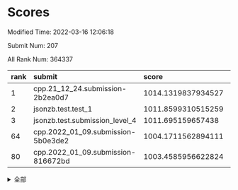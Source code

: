 # Scores

Modified Time: 2022-03-16 12:06:18

Submit Num: 207

All Rank Num: 364337

| rank |               submit               |       score        |       sigma        | pk_num |
| :--- | :--------------------------------- | :----------------- | :----------------- | :----- |
| 1    | cpp.21_12_24.submission-2b2ea0d7   | 1014.1319837934527 | 0.8107669098318779 | 7041   |
| 2    | jsonzb.test.test_1                 | 1011.8599310515259 | 0.7867788257953988 | 7038   |
| 3    | jsonzb.test.submission_level_4     | 1011.695159657438  | 0.7901762371035816 | 7043   |
| 64   | cpp.2022_01_09.submission-5b0e3de2 | 1004.1711562894111 | 0.7139898319263455 | 7040   |
| 80   | cpp.2022_01_09.submission-816672bd | 1003.4585956622824 | 0.7158291625901007 | 7037   |


<details>
<summary>全部</summary>

| rank |                 submit                 |       score        |       sigma        | pk_num |
| :--- | :------------------------------------- | :----------------- | :----------------- | :----- |
| 1    | cpp.21_12_24.submission-2b2ea0d7       | 1014.1319837934527 | 0.8107669098318779 | 7041   |
| 2    | jsonzb.test.test_1                     | 1011.8599310515259 | 0.7867788257953988 | 7038   |
| 3    | jsonzb.test.submission_level_4         | 1011.695159657438  | 0.7901762371035816 | 7043   |
| 4    | gobigger.level_3.submission_level_3_10 | 1011.6432540753709 | 0.7755379203097644 | 7033   |
| 5    | gobigger.level_3.submission_level_3_28 | 1011.4767916316721 | 0.7670188659223207 | 7043   |
| 6    | gobigger.level_3.submission_level_3_47 | 1011.3459135907202 | 0.8052379450537577 | 7036   |
| 7    | gobigger.level_3.submission_level_3_20 | 1011.1134031075994 | 0.7494723947795972 | 7040   |
| 8    | gobigger.level_3.submission_level_3_24 | 1011.0313803984081 | 0.7715704487381789 | 7034   |
| 9    | gobigger.level_3.submission_level_3_11 | 1010.9500467964473 | 0.7421843691792365 | 7040   |
| 10   | gobigger.level_3.submission_level_3_45 | 1010.9030374472836 | 0.7610918798018631 | 7046   |
| 11   | gobigger.level_3.submission_level_3_6  | 1010.840582003766  | 0.7802902585513091 | 7042   |
| 12   | gobigger.level_3.submission_level_3_12 | 1010.8260287671092 | 0.7799757477263041 | 7040   |
| 13   | gobigger.level_3.submission_level_3_9  | 1010.7219793218043 | 0.748149416350314  | 7040   |
| 14   | gobigger.level_3.submission_level_3_3  | 1010.6997270576101 | 0.770282850533209  | 7043   |
| 15   | gobigger.level_3.submission_level_3_15 | 1010.6477737518297 | 0.7484748933324232 | 7042   |
| 16   | gobigger.level_3.submission_level_3_5  | 1010.5738622816369 | 0.7723488731432603 | 7034   |
| 17   | gobigger.level_3.submission_level_3_39 | 1010.5686489197489 | 0.7526334356205983 | 7041   |
| 18   | gobigger.level_3.submission_level_3_37 | 1010.5455190475693 | 0.7622715743700534 | 7042   |
| 19   | gobigger.level_3.submission_level_3_35 | 1010.4942419079157 | 0.780454026506077  | 7040   |
| 20   | gobigger.level_3.submission_level_3_38 | 1010.4928908859443 | 0.7739925045926105 | 7036   |
| 21   | gobigger.level_3.submission_level_3_42 | 1010.4421299775684 | 0.7510375154779249 | 7044   |
| 22   | gobigger.level_3.submission_level_3_48 | 1010.4234626538212 | 0.771692747912675  | 7044   |
| 23   | gobigger.level_3.submission_level_3_1  | 1010.4135818479821 | 0.7528638782908044 | 7036   |
| 24   | gobigger.level_3.submission_level_3_33 | 1010.4085000239481 | 0.7530873318613499 | 7046   |
| 25   | gobigger.level_3.submission_level_3_27 | 1010.3966681564555 | 0.7624797625806329 | 7047   |
| 26   | gobigger.level_3.submission_level_3_16 | 1010.3793048912244 | 0.7844191355687414 | 7046   |
| 27   | gobigger.level_3.submission_level_3_18 | 1010.3554240383644 | 0.775246722286512  | 7045   |
| 28   | gobigger.level_3.submission_level_3_17 | 1010.3489627411822 | 0.7705489015723055 | 7042   |
| 29   | gobigger.level_3.submission_level_3_8  | 1010.2750551147186 | 0.7445094147386316 | 7045   |
| 30   | gobigger.level_3.submission_level_3_26 | 1010.2679469565275 | 0.7759226071294721 | 7041   |
| 31   | gobigger.level_3.submission_level_3_7  | 1010.2284546255872 | 0.7790073465821978 | 7036   |
| 32   | gobigger.level_3.submission_level_3_44 | 1010.1029235770923 | 0.7668752153171724 | 7040   |
| 33   | gobigger.level_3.submission_level_3_31 | 1009.9784924155731 | 0.7756460559271386 | 7042   |
| 34   | gobigger.level_3.submission_level_3_25 | 1009.9444251617454 | 0.7413800067818678 | 7041   |
| 35   | gobigger.level_3.submission_level_3_19 | 1009.9227318726462 | 0.7759442055806364 | 7043   |
| 36   | gobigger.level_3.submission_level_3_29 | 1009.9023883929777 | 0.7664142607230428 | 7039   |
| 37   | gobigger.level_3.submission_level_3_40 | 1009.8693430703526 | 0.7414884673217258 | 7039   |
| 38   | gobigger.level_3.submission_level_3_46 | 1009.8342790466952 | 0.7534146176566929 | 7041   |
| 39   | gobigger.level_3.submission_level_3_30 | 1009.7915697168052 | 0.7351320532508874 | 7042   |
| 40   | gobigger.level_3.submission_level_3_34 | 1009.7424227649129 | 0.753788789744619  | 7044   |
| 41   | gobigger.level_3.submission_level_3_36 | 1009.7166194179813 | 0.7562824530552846 | 7042   |
| 42   | gobigger.level_3.submission_level_3_32 | 1009.7017016973265 | 0.7488733554703485 | 7040   |
| 43   | gobigger.level_3.submission_level_3_4  | 1009.627645642492  | 0.7358880047681445 | 7035   |
| 44   | gobigger.level_3.submission_level_3_2  | 1009.5996243809393 | 0.750006916396235  | 7044   |
| 45   | gobigger.level_3.submission_level_3_14 | 1009.3682395362583 | 0.7379004507709471 | 7035   |
| 46   | gobigger.level_3.submission_level_3_23 | 1009.3445394591336 | 0.763825591820253  | 7040   |
| 47   | gobigger.level_3.submission_level_3_41 | 1009.3371690292947 | 0.758481117713637  | 7039   |
| 48   | gobigger.level_3.submission_level_3_22 | 1009.2058102860093 | 0.7587856676495085 | 7034   |
| 49   | gobigger.level_3.submission_level_3_43 | 1009.0888322998411 | 0.760871111971547  | 7033   |
| 50   | gobigger.level_3.submission_level_3_13 | 1008.8313049076273 | 0.7319244809486076 | 7038   |
| 51   | gobigger.level_3.submission_level_3_0  | 1008.3594187015336 | 0.7510885945753613 | 7037   |
| 52   | gobigger.level_3.submission_level_3_21 | 1008.3472351106448 | 0.7334691804568088 | 7036   |
| 53   | gobigger.level_3.submission_level_3_49 | 1007.6312425756732 | 0.7315511490893072 | 7045   |
| 54   | gobigger.level_1.submission_level_1_44 | 1005.2956181607052 | 0.7261268157951173 | 7039   |
| 55   | gobigger.level_1.submission_level_1_29 | 1005.1104537678452 | 0.7211798701523361 | 7043   |
| 56   | gobigger.level_1.submission_level_1_1  | 1004.8743285327647 | 0.7056356198819755 | 7040   |
| 57   | gobigger.level_1.submission_level_1_43 | 1004.8710439122286 | 0.7228074831953222 | 7041   |
| 58   | gobigger.level_1.submission_level_1_18 | 1004.6982283409893 | 0.7342880396727252 | 7045   |
| 59   | gobigger.level_1.submission_level_1_37 | 1004.5779666020619 | 0.7285554600910299 | 7040   |
| 60   | gobigger.level_1.submission_level_1_14 | 1004.5400409179958 | 0.7222261589205206 | 7039   |
| 61   | gobigger.level_1.submission_level_1_38 | 1004.5143639291036 | 0.7234242413619545 | 7039   |
| 62   | gobigger.level_1.submission_level_1_22 | 1004.3242489734532 | 0.720198978042197  | 7044   |
| 63   | gobigger.level_1.submission_level_1_23 | 1004.2132463805539 | 0.7324646814589164 | 7043   |
| 64   | cpp.2022_01_09.submission-5b0e3de2     | 1004.1711562894111 | 0.7139898319263455 | 7040   |
| 65   | gobigger.level_1.submission_level_1_6  | 1004.130897382046  | 0.7235170781628677 | 7035   |
| 66   | gobigger.level_1.submission_level_1_19 | 1004.121703151305  | 0.7266340135860062 | 7043   |
| 67   | gobigger.level_1.submission_level_1_42 | 1004.1090563180344 | 0.7195352276434721 | 7039   |
| 68   | gobigger.level_1.submission_level_1_46 | 1004.0328779605301 | 0.7257037237921788 | 7041   |
| 69   | gobigger.level_1.submission_level_1_47 | 1003.9794374652356 | 0.7312400076776111 | 7039   |
| 70   | gobigger.level_1.submission_level_1_34 | 1003.7568269202715 | 0.7231130899369448 | 7042   |
| 71   | gobigger.level_1.submission_level_1_12 | 1003.744124060635  | 0.7260893863606628 | 7044   |
| 72   | gobigger.level_1.submission_level_1_4  | 1003.7082494452026 | 0.7057185514923899 | 7035   |
| 73   | gobigger.level_1.submission_level_1_7  | 1003.7011796867557 | 0.7164364954215943 | 7039   |
| 74   | gobigger.level_1.submission_level_1_45 | 1003.6922448737624 | 0.7169286392128462 | 7041   |
| 75   | gobigger.level_1.submission_level_1_28 | 1003.6833743116515 | 0.714629800133198  | 7042   |
| 76   | gobigger.level_1.submission_level_1_10 | 1003.6654740859209 | 0.7138669750965815 | 7035   |
| 77   | gobigger.level_1.submission_level_1_8  | 1003.6459999862484 | 0.72192204154737   | 7039   |
| 78   | gobigger.level_1.submission_level_1_13 | 1003.6085983508764 | 0.7172062284311108 | 7036   |
| 79   | gobigger.level_1.submission_level_1_31 | 1003.5228038673541 | 0.7159090431181084 | 7037   |
| 80   | cpp.2022_01_09.submission-816672bd     | 1003.4585956622824 | 0.7158291625901007 | 7037   |
| 81   | gobigger.level_1.submission_level_1_26 | 1003.2966120236437 | 0.7097496696352593 | 7039   |
| 82   | gobigger.level_1.submission_level_1_49 | 1003.2937963840174 | 0.7107863009816568 | 7045   |
| 83   | gobigger.level_1.submission_level_1_2  | 1003.216415616994  | 0.7241344344337844 | 7040   |
| 84   | gobigger.level_1.submission_level_1_48 | 1003.1847329577603 | 0.7124717780836173 | 7043   |
| 85   | gobigger.level_1.submission_level_1_11 | 1003.1417405516961 | 0.718290105600654  | 7040   |
| 86   | gobigger.level_1.submission_level_1_32 | 1003.0929470532735 | 0.7231082313834708 | 7046   |
| 87   | gobigger.level_1.submission_level_1_21 | 1003.0453649363135 | 0.7301248724282944 | 7041   |
| 88   | gobigger.level_1.submission_level_1_24 | 1003.0410410025187 | 0.7203493384162032 | 7037   |
| 89   | gobigger.level_1.submission_level_1_16 | 1003.0305503919898 | 0.7054215425779868 | 7045   |
| 90   | gobigger.level_1.submission_level_1_39 | 1002.939710106372  | 0.7181316476709976 | 7042   |
| 91   | gobigger.level_1.submission_level_1_15 | 1002.9207401952801 | 0.7254223694392131 | 7045   |
| 92   | gobigger.level_1.submission_level_1_35 | 1002.8608139873882 | 0.7025054250030894 | 7045   |
| 93   | gobigger.level_1.submission_level_1_3  | 1002.8182408652644 | 0.7122905983328928 | 7038   |
| 94   | gobigger.level_1.submission_level_1_0  | 1002.8093854362604 | 0.7145266909485001 | 7042   |
| 95   | gobigger.level_1.submission_level_1_41 | 1002.7752636204485 | 0.7143237972608811 | 7040   |
| 96   | gobigger.level_1.submission_level_1_25 | 1002.6543356498299 | 0.7194346263579224 | 7040   |
| 97   | gobigger.level_1.submission_level_1_36 | 1002.6539122270358 | 0.7162986723291807 | 7044   |
| 98   | gobigger.level_1.submission_level_1_40 | 1002.6225976165097 | 0.7224140908385425 | 7041   |
| 99   | gobigger.level_1.submission_level_1_9  | 1002.5437977690611 | 0.7040174512026776 | 7037   |
| 100  | gobigger.level_1.submission_level_1_5  | 1002.430024088969  | 0.711623823044353  | 7040   |
| 101  | gobigger.level_1.submission_level_1_30 | 1002.4110035263892 | 0.7144876562415605 | 7040   |
| 102  | gobigger.level_1.submission_level_1_33 | 1002.3621512859975 | 0.7097531000937173 | 7042   |
| 103  | gobigger.level_1.submission_level_1_20 | 1002.3141326390075 | 0.7204734811030866 | 7044   |
| 104  | gobigger.level_1.submission_level_1_17 | 1002.1220144842846 | 0.7150041148605353 | 7043   |
| 105  | gobigger.level_1.submission_level_1_27 | 1002.056086851792  | 0.7132703236013492 | 7041   |
| 106  | gobigger.random.submission_random_47   | 997.5397805569548  | 0.7091311335651103 | 7040   |
| 107  | gobigger.random.submission_random_8    | 997.2711888433952  | 0.7019318236390383 | 7043   |
| 108  | gobigger.random.submission_random_37   | 997.0136585364711  | 0.7230437089332143 | 7039   |
| 109  | gobigger.random.submission_random_20   | 996.9984008047795  | 0.7206941435883435 | 7044   |
| 110  | gobigger.random.submission_random_35   | 996.9501202377681  | 0.7023112718380293 | 7039   |
| 111  | gobigger.random.submission_random_48   | 996.7567627884033  | 0.6990838481322581 | 7039   |
| 112  | gobigger.random.submission_random_27   | 996.7516095868324  | 0.7051599415866765 | 7039   |
| 113  | gobigger.random.submission_random_30   | 996.6995330350243  | 0.7113304098641943 | 7039   |
| 114  | gobigger.random.submission_random_4    | 996.581497629043   | 0.7102195287122052 | 7037   |
| 115  | gobigger.random.submission_random_19   | 996.5569402081645  | 0.7077463896982606 | 7039   |
| 116  | gobigger.random.submission_random_0    | 996.5277922824032  | 0.7155806436925728 | 7040   |
| 117  | gobigger.random.submission_random_41   | 996.4907035087119  | 0.7239465865017668 | 7040   |
| 118  | gobigger.random.submission_random_43   | 996.4883910145977  | 0.7203415659585461 | 7041   |
| 119  | gobigger.random.submission_random_34   | 996.4466571251062  | 0.7254234202556662 | 7038   |
| 120  | gobigger.random.submission_random_36   | 996.4085143555751  | 0.7232339329122568 | 7043   |
| 121  | gobigger.random.submission_random_45   | 996.3170167231608  | 0.7084928074466098 | 7034   |
| 122  | gobigger.random.submission_random_49   | 996.3007066226517  | 0.707141901576447  | 7043   |
| 123  | gobigger.random.submission_random_14   | 996.2872230619734  | 0.7072226870153829 | 7041   |
| 124  | gobigger.random.submission_random_21   | 996.2471086996601  | 0.7090761578245008 | 7038   |
| 125  | gobigger.random.submission_random_28   | 996.0824082739612  | 0.7133795772171472 | 7044   |
| 126  | gobigger.random.submission_random_31   | 996.0526498139191  | 0.7214247846031687 | 7044   |
| 127  | gobigger.random.submission_random_2    | 995.9887183098906  | 0.7187278335314796 | 7041   |
| 128  | gobigger.random.submission_random_29   | 995.9425203697446  | 0.713453814215672  | 7041   |
| 129  | gobigger.random.submission_random_25   | 995.8737334867664  | 0.7115658446487263 | 7045   |
| 130  | gobigger.random.submission_random_42   | 995.8633079238739  | 0.7180464100399298 | 7039   |
| 131  | gobigger.random.submission_random_44   | 995.8529006163204  | 0.7060337889584877 | 7042   |
| 132  | gobigger.random.submission_random_39   | 995.8343443124896  | 0.7122893175654876 | 7041   |
| 133  | gobigger.random.submission_random_18   | 995.7894726697162  | 0.7058028735516213 | 7044   |
| 134  | gobigger.random.submission_random_22   | 995.7475352457743  | 0.7047882068179336 | 7040   |
| 135  | gobigger.random.submission_random_38   | 995.6764522456644  | 0.7133897922370445 | 7041   |
| 136  | gobigger.random.submission_random_23   | 995.6322338846197  | 0.7033219789987731 | 7039   |
| 137  | gobigger.random.submission_random_33   | 995.5518234151087  | 0.7145295276993681 | 7038   |
| 138  | gobigger.random.submission_random_24   | 995.5492879115994  | 0.7132398853822652 | 7036   |
| 139  | gobigger.random.submission_random_46   | 995.5167148262072  | 0.7129069315173675 | 7044   |
| 140  | gobigger.random.submission_random_9    | 995.4797139341026  | 0.7089803709296295 | 7042   |
| 141  | gobigger.random.submission_random_26   | 995.4573993160435  | 0.7148107977848063 | 7039   |
| 142  | gobigger.random.submission_random_10   | 995.419687534136   | 0.7182515007552849 | 7042   |
| 143  | gobigger.random.submission_random_17   | 995.3959676644934  | 0.7073964446417935 | 7033   |
| 144  | gobigger.random.submission_random_3    | 995.3648905540439  | 0.7089669807096948 | 7045   |
| 145  | gobigger.random.submission_random_5    | 995.3459083694137  | 0.7230884670199855 | 7035   |
| 146  | gobigger.random.submission_random_1    | 995.2855864485215  | 0.7154826758371812 | 7045   |
| 147  | gobigger.random.submission_random_16   | 995.2702935862609  | 0.7164218807808655 | 7040   |
| 148  | gobigger.random.submission_random_15   | 995.2601201479976  | 0.7172048738242559 | 7042   |
| 149  | gobigger.random.submission_random_40   | 995.2398457751528  | 0.7091696602208574 | 7046   |
| 150  | gobigger.random.submission_random_11   | 995.1733498853316  | 0.7097548553329196 | 7038   |
| 151  | gobigger.random.submission_random_13   | 995.1359606124561  | 0.7126988674009237 | 7043   |
| 152  | gobigger.random.submission_random_12   | 995.1301531343282  | 0.7200756462130116 | 7041   |
| 153  | gobigger.random.submission_random_6    | 995.1187250712612  | 0.7085838335841796 | 7041   |
| 154  | gobigger.random.submission_random_32   | 995.0706606889887  | 0.7103026962709871 | 7036   |
| 155  | gobigger.random.submission_random_7    | 994.3285772258571  | 0.7295528826991735 | 7041   |
| 156  | gobigger.level_2.submission_level_2_29 | 993.7845827225219  | 0.7307549920398964 | 7041   |
| 157  | gobigger.level_2.submission_level_2_24 | 993.6842155929227  | 0.7415451757265994 | 7040   |
| 158  | gobigger.level_2.submission_level_2_30 | 993.5037484566255  | 0.7246472380403889 | 7041   |
| 159  | gobigger.level_2.submission_level_2_16 | 993.4983208592016  | 0.735325311013014  | 7041   |
| 160  | gobigger.level_2.submission_level_2_14 | 993.4971056672152  | 0.7514698544578116 | 7038   |
| 161  | gobigger.level_2.submission_level_2_46 | 993.3851986482526  | 0.7344132312019055 | 7038   |
| 162  | gobigger.level_2.submission_level_2_4  | 993.2251456773847  | 0.7372245597425086 | 7038   |
| 163  | gobigger.level_2.submission_level_2_41 | 993.0488092605359  | 0.7375756022288408 | 7038   |
| 164  | gobigger.level_2.submission_level_2_11 | 993.0261230366393  | 0.7452093528949868 | 7034   |
| 165  | gobigger.level_2.submission_level_2_9  | 992.9942056784402  | 0.7438694985188125 | 7042   |
| 166  | gobigger.level_2.submission_level_2_2  | 992.9503751200515  | 0.7413037348782684 | 7043   |
| 167  | gobigger.level_2.submission_level_2_40 | 992.8922458350733  | 0.7266139842507207 | 7036   |
| 168  | gobigger.level_2.submission_level_2_10 | 992.5904773035819  | 0.7331856600959389 | 7043   |
| 169  | gobigger.level_2.submission_level_2_49 | 992.5557915143128  | 0.7439366566211694 | 7043   |
| 170  | gobigger.level_2.submission_level_2_42 | 992.5141753201469  | 0.7230699798822706 | 7044   |
| 171  | gobigger.level_2.submission_level_2_45 | 992.4954557809132  | 0.7508827176828176 | 7041   |
| 172  | gobigger.level_2.submission_level_2_39 | 992.4428609451023  | 0.7607634177392751 | 7037   |
| 173  | gobigger.level_2.submission_level_2_13 | 992.35646556933    | 0.7364908201756818 | 7039   |
| 174  | gobigger.level_2.submission_level_2_17 | 992.2532732793034  | 0.7291050838498954 | 7039   |
| 175  | gobigger.level_2.submission_level_2_37 | 992.0498874987314  | 0.7348980790541247 | 7040   |
| 176  | gobigger.level_2.submission_level_2_23 | 992.0316503167589  | 0.7552313451161097 | 7038   |
| 177  | gobigger.level_2.submission_level_2_33 | 991.9887167807134  | 0.7415164446422576 | 7037   |
| 178  | gobigger.level_2.submission_level_2_8  | 991.9845560433413  | 0.768231023084387  | 7043   |
| 179  | gobigger.level_2.submission_level_2_35 | 991.9183873266298  | 0.7513739840381805 | 7038   |
| 180  | gobigger.level_2.submission_level_2_5  | 991.9096805618632  | 0.7440054086227345 | 7037   |
| 181  | gobigger.level_2.submission_level_2_6  | 991.6850760945505  | 0.7332956052992105 | 7039   |
| 182  | gobigger.level_2.submission_level_2_15 | 991.5983205902807  | 0.7451390385359692 | 7048   |
| 183  | gobigger.level_2.submission_level_2_18 | 991.5056445705195  | 0.7422919790769378 | 7039   |
| 184  | gobigger.level_2.submission_level_2_1  | 991.4928372828454  | 0.752602692565901  | 7046   |
| 185  | gobigger.level_2.submission_level_2_12 | 991.4665901273927  | 0.7623731214831508 | 7040   |
| 186  | gobigger.level_2.submission_level_2_36 | 991.4115580887799  | 0.7583027960785692 | 7039   |
| 187  | gobigger.level_2.submission_level_2_48 | 991.387427022209   | 0.7688267629743912 | 7041   |
| 188  | gobigger.level_2.submission_level_2_44 | 991.3578631717355  | 0.7698801124365493 | 7038   |
| 189  | gobigger.level_2.submission_level_2_19 | 991.3109206084875  | 0.7541685412746721 | 7048   |
| 190  | gobigger.level_2.submission_level_2_27 | 991.2699937629874  | 0.7436204661167095 | 7038   |
| 191  | gobigger.level_2.submission_level_2_20 | 991.2580791180285  | 0.7525929083147535 | 7042   |
| 192  | gobigger.level_2.submission_level_2_26 | 991.2435013236111  | 0.7667864441301032 | 7041   |
| 193  | gobigger.level_2.submission_level_2_25 | 991.1957665070239  | 0.7514958843094569 | 7037   |
| 194  | gobigger.level_2.submission_level_2_31 | 991.1761045105906  | 0.7841402821444452 | 7038   |
| 195  | gobigger.level_2.submission_level_2_3  | 991.1485507447173  | 0.7736514757844237 | 7044   |
| 196  | gobigger.level_2.submission_level_2_47 | 991.1288446402957  | 0.7508116081116587 | 7040   |
| 197  | gobigger.level_2.submission_level_2_28 | 991.1282109204965  | 0.7466977769998728 | 7038   |
| 198  | gobigger.level_2.submission_level_2_7  | 990.9867439166472  | 0.7762032987317881 | 7036   |
| 199  | gobigger.level_2.submission_level_2_38 | 990.9456378964809  | 0.7671707057489899 | 7044   |
| 200  | gobigger.level_2.submission_level_2_0  | 990.736583223765   | 0.7536569763288126 | 7041   |
| 201  | gobigger.level_2.submission_level_2_22 | 990.5427609903653  | 0.7593271937219074 | 7039   |
| 202  | gobigger.level_2.submission_level_2_43 | 990.2374256395374  | 0.770727925349843  | 7041   |
| 203  | gobigger.level_2.submission_level_2_34 | 990.017642878205   | 0.7877852532447815 | 7039   |
| 204  | gobigger.level_2.submission_level_2_32 | 989.8186482296151  | 0.7850554725103278 | 7035   |
| 205  | gobigger.level_2.submission_level_2_21 | 989.7583289778746  | 0.7597656162778947 | 7036   |
| 206  | gobigger.none.submission_none_0        | 978.9679932555497  | 1.178124345796221  | 7038   |
| 207  | gobigger.none.submission_none_1        | 973.9487673037906  | 1.707647114001102  | 7041   |

</details>